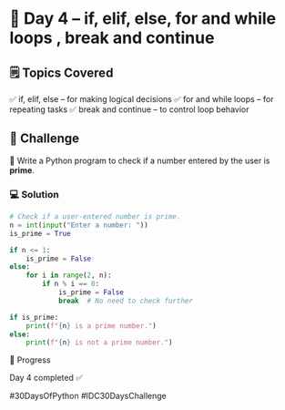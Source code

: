 # 📅 Day 4 – if, elif, else, for and while loops , break and continue

## 🗒️ Topics Covered
✅ if, elif, else – for making logical decisions
✅ for and while loops – for repeating tasks
✅ break and continue – to control loop behavior

## 🎯 Challenge

 🔢 Write a Python program to check if a number entered by the user is **prime**.

### 💻 Solution

```python
# Check if a user-entered number is prime.
n = int(input("Enter a number: "))
is_prime = True

if n <= 1:
    is_prime = False
else:
    for i in range(2, n):
        if n % i == 0:
            is_prime = False
            break  # No need to check further

if is_prime:
    print(f"{n} is a prime number.")
else:
    print(f"{n} is not a prime number.")

```

📌 Progress

Day 4 completed ✅

#30DaysOfPython #IDC30DaysChallenge
